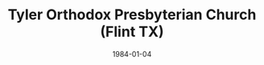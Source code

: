 ---
date: &id001 1984-01-04
end_date: null
location:
  address: 4554 FM 2813
  city: Flint
  state: TX
minister:
- end: null
  name: John Johnson
  start: 1984-01-04
  type: pastor
- end: null
  name: Bradford Mercer
  start: 1998-01-01
  type: Associate Pastor
- end: 2012-01-01
  name: Mark Wheat
  start: 2007-01-01
  type: Associate Pastor
ministers:
- John Johnson
- Bradford Mercer
- Mark Wheat
name: Tyler Orthodox Presbyterian Church
names:
- end: null
  name: Tyler Orthodox Presbyterian Church
  start: 1984-01-04
origination_date: *id001
raw_data: "TX  Tyler\nTyler Orthodox Presbyterian Church  (January 4, 1984\u2013\
  \ )\n4554 FM 2813, Flint\nPastor: John Johnson, 1984\u2013\nAssoc. Pastors: Bradford\
  \ Mercer, 1998\nMark Wheat, 2007\u201312"
received_from: MISSING
states:
- TX
status:
  active: true
  end_date: null
  reason: null
  received_from: null
  withdrawal_to: null
title: Tyler Orthodox Presbyterian Church (Flint TX)

---